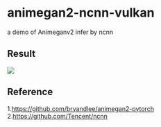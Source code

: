 # animegan2-ncnn-vulkan
a demo of Animeganv2 infer by ncnn

## Result  

![](https://camo.qiitausercontent.com/ab35038e27500def526b063c4f13a47ee500b34f/68747470733a2f2f71696974612d696d6167652d73746f72652e73332e61702d6e6f727468656173742d312e616d617a6f6e6177732e636f6d2f302f37333032302f63343761306335322d643661372d333239392d346465642d6666633234616562333936302e706e67)


## Reference  
1.https://github.com/bryandlee/animegan2-pytorch  
2.https://github.com/Tencent/ncnn

